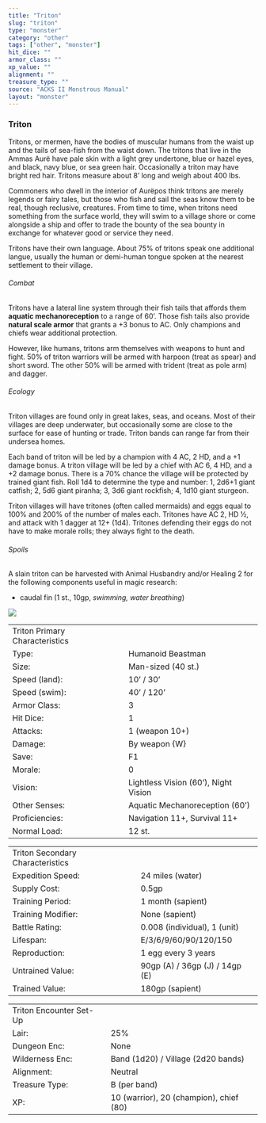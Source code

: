 ```yaml
---
title: "Triton"
slug: "triton"
type: "monster"
category: "other"
tags: ["other", "monster"]
hit_dice: ""
armor_class: ""
xp_value: ""
alignment: ""
treasure_type: ""
source: "ACKS II Monstrous Manual"
layout: "monster"
---
```


### Triton

Tritons, or mermen, have the bodies of muscular humans from the waist up and the tails of sea-fish
from the waist down. The tritons that live in the Ammas Aurë have pale skin with a light grey
undertone, blue or hazel eyes, and black, navy blue, or sea green hair. Occasionally a triton may
have bright red hair. Tritons measure about 8’ long and weigh about 400 lbs.

Commoners who dwell in the interior of Aurëpos think tritons are merely legends or fairy tales, but
those who fish and sail the seas know them to be real, though reclusive, creatures. From time to
time, when tritons need something from the surface world, they will swim to a village shore or come
alongside a ship and offer to trade the bounty of the sea bounty in exchange for whatever good or
service they need.

Tritons have their own language. About 75% of tritons speak one additional langue, usually the
human or demi-human tongue spoken at the nearest settlement to their village.

###### Combat

Tritons have a lateral line system through their fish tails that affords them **aquatic
mechanoreception** to a range of 60’. Those fish tails also provide **natural scale armor** that
grants a +3 bonus to AC. Only champions and chiefs wear additional protection.

However, like humans, tritons arm themselves with weapons to hunt and fight. 50% of triton warriors
will be armed with harpoon (treat as spear) and short sword. The other 50% will be armed with
trident (treat as pole arm) and dagger.

###### Ecology

Triton villages are found only in great lakes, seas, and oceans. Most of their villages are deep
underwater, but occasionally some are close to the surface for ease of hunting or trade. Triton
bands can range far from their undersea homes.

Each band of triton will be led by a champion with 4 AC, 2 HD, and a +1 damage bonus. A triton
village will be led by a chief with AC 6, 4 HD, and a +2 damage bonus. There is a 70% chance the
village will be protected by trained giant fish. Roll 1d4 to determine the type and number: 1, 2d6+1
giant catfish; 2, 5d6 giant piranha; 3, 3d6 giant rockfish; 4, 1d10 giant sturgeon.

Triton villages will have tritones (often called mermaids) and eggs equal to 100% and 200% of the
number of males each. Tritones have AC 2, HD ½, and attack with 1 dagger at 12+ (1d4). Tritones
defending their eggs do not have to make morale rolls; they always fight to the death.

###### Spoils

A slain triton can be harvested with Animal Husbandry and/or Healing 2 for the following components
useful in magic research:

* caudal fin (1 st., 10gp, *swimming, water breathing*)

![](data:image/png;base64...)

|  |  |
| --- | --- |
| Triton Primary Characteristics | |
| Type: | Humanoid Beastman |
| Size: | Man-sized (40 st.) |
| Speed (land): | 10’ / 30’ |
| Speed (swim): | 40’ / 120’ |
| Armor Class: | 3 |
| Hit Dice: | 1 |
| Attacks: | 1 (weapon 10+) |
| Damage: | By weapon {W} |
| Save: | F1 |
| Morale: | 0 |
| Vision: | Lightless Vision (60’), Night Vision |
| Other Senses: | Aquatic Mechanoreception (60’) |
| Proficiencies: | Navigation 11+, Survival 11+ |
| Normal Load: | 12 st. |

|  |  |
| --- | --- |
| Triton Secondary Characteristics | |
| Expedition Speed: | 24 miles (water) |
| Supply Cost: | 0.5gp |
| Training Period: | 1 month (sapient) |
| Training Modifier: | None (sapient) |
| Battle Rating: | 0.008 (individual), 1 (unit) |
| Lifespan: | E/3/6/9/60/90/120/150 |
| Reproduction: | 1 egg every 3 years |
| Untrained Value: | 90gp (A) / 36gp (J) / 14gp (E) |
| Trained Value: | 180gp (sapient) |

|  |  |
| --- | --- |
| Triton Encounter Set-Up | |
| Lair: | 25% |
| Dungeon Enc: | None |
| Wilderness Enc: | Band (1d20) / Village (2d20 bands) |
| Alignment: | Neutral |
| Treasure Type: | B (per band) |
| XP: | 10 (warrior), 20 (champion), chief (80) |
